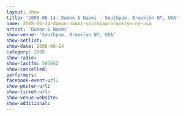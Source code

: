 ```yaml
---
layout: show
title: '2008-06-14: Damon & Naomi - Southpaw, Brooklyn NY, USA'
name: 2008-06-14-damon-naomi-southpaw-brooklyn-ny-usa
artist: 'Damon & Naomi'
show-venue: 'Southpaw, Brooklyn NY, USA'
show-setlist: 
show-date: 2008-06-14
category: 2008
show-radio: 
show-lastfm: 597862
show-cancelled: 
performers: 
facebook-event-url: 
show-poster-url: 
show-ticket-url: 
show-venue-website: 
show-additional: 
---
```


